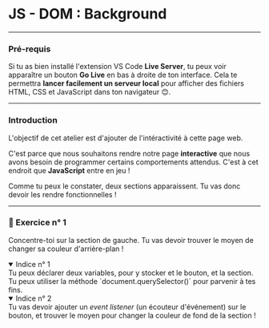 # JS - DOM : Background
---

### Pré-requis

Si tu as bien installé l'extension VS Code **Live Server**, tu peux voir apparaître un bouton **Go Live** en bas à droite de ton interface. Cela te permettra __lancer facilement un **serveur local**__ pour afficher des fichiers HTML, CSS et JavaScript dans ton navigateur 😊.

---

### Introduction

L'objectif de cet atelier est d'ajouter de l'intéractivité à cette page web.

C'est parce que nous souhaitons rendre notre page **interactive** que nous avons besoin de programmer certains comportements attendus. C'est à cet endroit que **JavaScript** entre en jeu !

Comme tu peux le constater, deux sections apparaissent. Tu vas donc devoir les rendre fonctionnelles !

---

### 🧠 Exercice n° 1

Concentre-toi sur la section de gauche. Tu vas devoir trouver le moyen de changer sa couleur d'arrière-plan !

<details open>
  <summary>Indice n° 1</summary>
  Tu peux déclarer deux variables, pour y stocker et le bouton, et la section.
  Tu peux utiliser la méthode `document.querySelector()` pour parvenir à tes fins.
</details>

<details open>
  <summary>Indice n° 2</summary>
  Tu vas devoir ajouter un <i>event listener</i> (un écouteur d'événement) sur le bouton, et trouver le moyen pour changer la couleur de fond de la section !
</details>